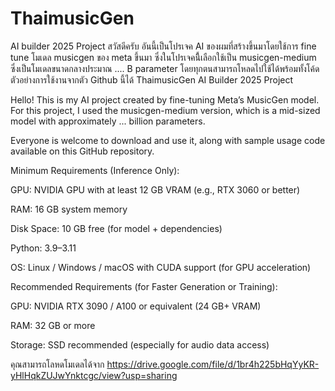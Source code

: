 # ThaimusicGen
AI builder 2025 Project
สวัสดีครับ อันนี้เป็นโปรเจค AI ของผมที่สร้างขึ้นมาโดยใช้การ fine tune โมเดล musicgen ของ meta ขึ้นมา 
ซึ่งในโปรเจคนีี้เลือกใช้เป็น musicgen-medium ซึ่งเป็นโมเดลขนาดกลางประมาณ .... B parameter
โดยทุกตนสามารถโหลดไปใช้ได้พร้อมทั้งโค้ดตัวอย่างการใช้งานจากตัว Github นี้ได้
ThaimusicGen
AI Builder 2025 Project

Hello! This is my AI project created by fine-tuning Meta’s MusicGen model.
For this project, I used the musicgen-medium version, which is a mid-sized model with approximately ... billion parameters.

Everyone is welcome to download and use it, along with sample usage code available on this GitHub repository.

Minimum Requirements (Inference Only):

GPU: NVIDIA GPU with at least 12 GB VRAM (e.g., RTX 3060 or better)

RAM: 16 GB system memory

Disk Space: 10 GB free (for model + dependencies)

Python: 3.9–3.11

OS: Linux / Windows / macOS with CUDA support (for GPU acceleration)

Recommended Requirements (for Faster Generation or Training):

GPU: NVIDIA RTX 3090 / A100 or equivalent (24 GB+ VRAM)

RAM: 32 GB or more

Storage: SSD recommended (especially for audio data access)

คุณสามารถโลหดโมเดลได้จาก 
https://drive.google.com/file/d/1br4h225bHqYyKR-yHlHqkZUJwYnktcgc/view?usp=sharing
